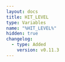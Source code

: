 ```yaml
---
layout: docs
title: HIT_LEVEL
type: Variables
name: "%HIT_LEVEL%"
hidden: true
changelog:
  - type: Added
    version: v0.11.3
---
```

